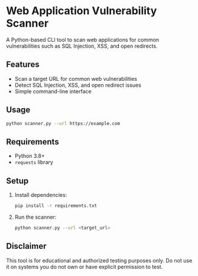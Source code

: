 # Web Application Vulnerability Scanner

A Python-based CLI tool to scan web applications for common vulnerabilities such as SQL Injection, XSS, and open redirects.

## Features
- Scan a target URL for common web vulnerabilities
- Detect SQL Injection, XSS, and open redirect issues
- Simple command-line interface

## Usage
```sh
python scanner.py --url https://example.com
```

## Requirements
- Python 3.8+
- `requests` library

## Setup
1. Install dependencies:
   ```sh
   pip install -r requirements.txt
   ```
2. Run the scanner:
   ```sh
   python scanner.py --url <target_url>
   ```

## Disclaimer
This tool is for educational and authorized testing purposes only. Do not use it on systems you do not own or have explicit permission to test.
